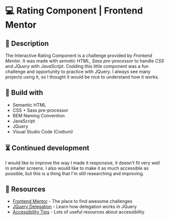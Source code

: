 # 💻 Rating Component | Frontend Mentor

## 📖 Description

The Interactive Rating Component is a challenge provided by *Frontend Mentor*. It was made with *sematic HTML*, *Sass pre-processor* to handle *CSS* and *JQuery* with *JavaScript*. Codding this little component was a fun challenge and opportunity to practice with JQuery. I always see many projects using it, so I thought it would be nice to understand how it works.

## 🔨 Build with

* Semantic HTML
* CSS + Sass pre-processor
* BEM Naming Convention
* JavaScript
* JQuery
* Visual Studio Code (Codium)

## ⏳ Continued development

I would like to improve the way I made it responsive, it doesn't fit very well in smaller screens. I also would like to make it as much accessible as possible, but this is a thing that I'm still researching and improving.

## 🔗 Resources

* [Frontend Mentor](https://www.frontendmentor.io/) - The place to find awesome challenges
* [JQuery Delegation](https://learn.jquery.com/events/event-delegation/) - Learn how delegation works in JQuery
* [Accessibility Tips](https://developer.mozilla.org/en-US/docs/Web/Accessibility) - Lots of useful resources about accessibility